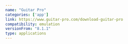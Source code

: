 ```yaml
---
name: "Guitar Pro"
categories: ['app']
link: https://www.guitar-pro.com/download-guitar-pro
compatibility: emulation
versionFrom: "8.1.1"
type: applications
---
```


